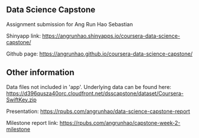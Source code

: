 ## Data Science Capstone

Assignment submission for Ang Run Hao Sebastian

Shinyapp link:
https://angrunhao.shinyapps.io/coursera-data-science-capstone/

Github page:
https://angrunhao.github.io/coursera-data-science-capstone/

## Other information

Data files not included in 'app'. Underlying data can be found here: https://d396qusza40orc.cloudfront.net/dsscapstone/dataset/Coursera-SwiftKey.zip

Presentation:
https://rpubs.com/angrunhao/data-science-capstone-report

Milestone report link:
https://rpubs.com/angrunhao/capstone-week-2-milestone